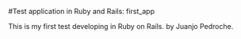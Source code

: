 #Test application in Ruby and Rails: first_app

This is my first test developing in Ruby on Rails.
by Juanjo Pedroche.